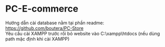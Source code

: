 # PC-E-commerce <br />
Hướng dẫn cài database nằm tại phần readme: https://github.com/boutera/PC-Store <br />
Yêu cầu cài XAMPP trước rồi bỏ website vào C:\xampp\htdocs (nếu dùng path mặc định khi cài XAMPP) 
